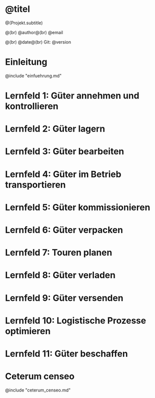 <!--
author: @(Autor.name)
email: @(Autor.mail)
language: @(Projekt.shortlang)
version: @(GetShortGITHash "")
date: @(Monat[heute.month].MMMM) @(heute.year)

icon: images/favicon.png
titel: @(Projekt.title)
logo: images/ich-zeichnung.png
-->


<!-- style="color: blue; font-size: 35px; text-align: center" -->
# @titel

<!-- style="color: blue; font-size: 25px; text-align: center:" -->
@(Projekt.subtitle)

@(br)
@author@(br)
@email

@(br)
@date@(br)
Git: @version

# Einleitung

@include "einfuehrung.md"

# Lernfeld 1: Güter annehmen und kontrollieren


# Lernfeld 2: Güter lagern



# Lernfeld 3: Güter bearbeiten



# Lernfeld 4: Güter im Betrieb transportieren



# Lernfeld 5: Güter kommissionieren



# Lernfeld 6: Güter verpacken



# Lernfeld 7: Touren planen



# Lernfeld 8: Güter verladen



# Lernfeld 9: Güter versenden



# Lernfeld 10: Logistische Prozesse optimieren



# Lernfeld 11: Güter beschaffen


# Ceterum censeo

@include "ceterum_censeo.md" 
